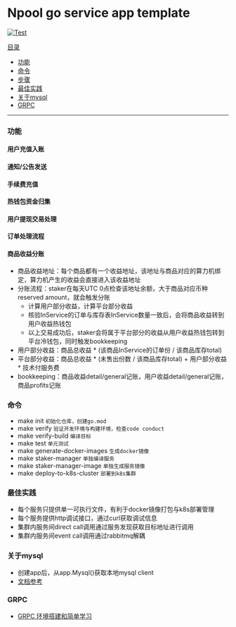 # Npool go service app template

[![Test](https://github.com/NpoolPlatform/staker-manager/actions/workflows/main.yml/badge.svg?branch=master)](https://github.com/NpoolPlatform/staker-manager/actions/workflows/main.yml)

[目录](#目录)
- [功能](#功能)
- [命令](#命令)
- [步骤](#步骤)
- [最佳实践](#最佳实践)
- [关于mysql](#关于mysql)
- [GRPC](#grpc)

-----------
### 功能
#### 用户充值入账
#### 通知/公告发送
#### 手续费充值
#### 热钱包资金归集
#### 用户提现交易处理
#### 订单处理流程
#### 商品收益分账
- 商品收益地址：每个商品都有一个收益地址，该地址与商品对应的算力机绑定，算力机产生的收益会直接进入该收益地址
- 分账流程：staker在每天UTC 0点检查该地址余额，大于商品对应币种reserved amount，就会触发分账
  - 计算用户部分收益，计算平台部分收益
  - 核验InService的订单与库存表InService数量一致后，会将商品收益转到用户收益热钱包
  - 以上交易成功后，staker会将属于平台部分的收益从用户收益热钱包转到平台冷钱包，同时触发bookkeeping
- 用户部分收益：商品总收益 * (该商品InService的订单份 / 该商品库存total)
- 平台部分收益：商品总收益 * (未售出份数 / 该商品库存total) + 用户部分收益 * 技术付服务费
- bookkeeping：商品收益detail/general记账，用户收益detail/general记账，商品profits记账


### 命令
* make init ```初始化仓库，创建go.mod```
* make verify ```验证开发环境与构建环境，检查code conduct```
* make verify-build ```编译目标```
* make test ```单元测试```
* make generate-docker-images ```生成docker镜像```
* make staker-manager ```单独编译服务```
* make staker-manager-image ```单独生成服务镜像```
* make deploy-to-k8s-cluster ```部署到k8s集群```

### 最佳实践
* 每个服务只提供单一可执行文件，有利于docker镜像打包与k8s部署管理
* 每个服务提供http调试接口，通过curl获取调试信息
* 集群内服务间direct call调用通过服务发现获取目标地址进行调用
* 集群内服务间event call调用通过rabbitmq解耦

### 关于mysql
* 创建app后，从app.Mysql()获取本地mysql client
* [文档参考](https://entgo.io/docs/sql-integration)

### GRPC
* [GRPC 环境搭建和简单学习](./grpc.md)

